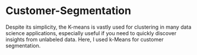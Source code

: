 # Customer-Segmentation
Despite its simplicity, the K-means is vastly used for clustering in many data science applications, especially useful if you need to quickly discover insights from unlabeled data. Here, I used k-Means for customer segmentation.
